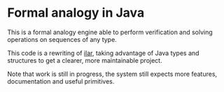 # Formal analogy in Java
This is a formal analogy engine able to perform verification and solving operations on sequences of any type.

This code is a rewriting of [ilar](https://github.com/vletard/analogy-lua), taking advantage of Java types and structures to get a clearer, more maintainable project.

Note that work is still in progress, the system still expects more features, documentation and useful primitives.

